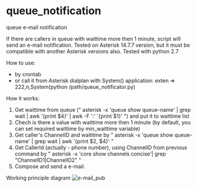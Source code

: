 # queue_notification
queue e-mail notification

If there are callers in queue with waittime more then 1 minute, script will send an e-mail notification.
Tested on Asterisk 14.7.7 version, but it must be compatible with another Asterisk versions also. 
Tested with python 2.7

How to use:
- by crontab
- or call it from Asterisk dialplan with System() application:
exten => 222,n,System(python /path/queue_notificator.py)

How it works:
1) Get waittime from queue (" asterisk -x 'queue show queue-name' | grep wait | awk '{print $4}' | awk -F ':' '{print $1}' ") and put it to waittime list
2) Chech is there a value with waittime more then 1 minute (by default, you can set required waittime by min_waittime variable) 
3) Get caller's ChannelID and waititme by " asterisk -x 'queue show queue-name' | grep wait | awk '{print $2, $4}' "
2) Get CallerId (actually - phone number), using ChannelID from previous command by " asterisk -x 'core show channels concise'| grep "ChannelID1\|ChannelID2" "
3) Compose and send a e-mail.

Working principle diagram
![e-mail_pub](https://user-images.githubusercontent.com/37866374/51247963-577bd480-1997-11e9-8a16-bf05d799bd18.png)
